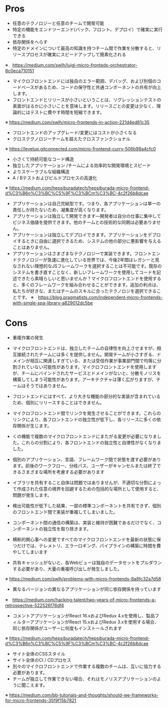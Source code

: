 # Pros

* 任意のテクノロジーと任意のチームで開発可能
* 特定の機能をエンドツーエンド(バック、フロント、デプロイ）で確実に実行できる
* 依存関係をへらす
* 特定のドメインについて最高の知識を持つチーム間で作業を分散すると、リリースプロセスが確実にスピードアップして簡素化される

※　https://medium.com/swlh/luigi-micro-fronteds-orchestrator-8c0eca710151

* マイクロフロントエンドには独自のエラー範囲、デバッグ、および別個のコードベースがあるため、コードの保守性と共通コンポーネントの共有が向上します。
* フロントエンドとリリースが小さいということは、リグレッションテストの表面がはるかに小さいことを意味します。リリースごとの変更は少なく、理論的にはテストに費やす時間を短縮できます。

※ https://medium.com/swlh/micro-frontends-in-action-221d4ed81c35

* フロントエンドのアップグレード/変更にはコストが小さくなる
* クロステクノロジーチームを超えたクロスファンクショナル

※ https://levelup.gitconnected.com/micro-frontend-curry-506b98a4cfc0

* 小さくて持続可能なコード構造
* 独立したアプリケーション /チームによる効率的な開発環境とスピード
* よりスケーラブルな組織構造
* A / Bテストおよびビルドプロセスの高速化

※ https://medium.com/hepsiburadatech/hepsiburada-micro-frontend-d%C3%B6n%C3%BC%C5%9F%C3%BCm%C3%BC-4c2f26b8dcae 
 
* アプリケーションは自己完結型です。つまり、各アプリケーションは単一の責任しか持たないため、凝集度が高くなります。
* アプリケーションは独立して開発できます—開発者は自分の仕事に集中してビジネス価値を提供できます。他のチームとの技術的な同期は必要ありません。
* アプリケーションは独立してデプロイできます。アプリケーションをデプロイするときに自由に選択できるため、システムの他の部分に悪影響を与えることはありません。
* アプリケーションはさまざまなテクノロジーで実装できます。フロントエンドテクノロジーが急速に進化している世界では、今後2年間はレガシーと見なされない理想的なJSフレームワークを選択することは不可能です。既存のシステムを書き直すことなく、新しいフレームワークを使用してコードを記述できたら素晴らしいと思いませんか？マイクロフロントエンドを使用すると、多くのフレームワークを組み合わせることができます。追加の利点は、私たちが好きな、またはチームのスキルに合ったテクノロジを選択できることです。
※　https://blog.pragmatists.com/independent-micro-frontends-with-single-spa-library-a829012dc5be
 
# Cons

* 重複作業の発生

* マイクロフロントエンドは、独立したチームの自律性を向上させますが、相互接続されたチームには多くを提供しません。開発チームが小さすぎる、ドメインが相互に関連しすぎている、または受信作業が事業部門間で均等に分割されていない可能性があります。マイクロフロントエンドを使用しますが、チームにバインドされたサービスとドメインがないと、分散モノリスを構築してしまう可能性があります。アーキテクチャは薄く広がりますが、チームはそうではありません。
* フロントエンドにはすべて、より大きな機能の部分的な実装が含まれているため、個別にリリースすることはできません。
* マイクロフロントエンド間でリンクを発生させることができます。これらのリンクにより、各フロントエンドの独立性が低下し、各リリースに多くの依存関係が生じます。
* くの機能で複数のマイクロフロントエンドにまたがる変更が必要になりました。これらの分割により、各フロントエンドの独立性と自律性がなくなりました。
* 個別のアプリケーション、言語、フレームワーク間で状態を渡す必要があります。前後のワークフロー、分岐パス、ユーザーがキャンセルまたは終了できるさまざまな場所を考慮する必要があります
* イブラリを共有すること自体は問題ではありませんが、不適切な分割によって作成された任意の境界を回避するための包括的な場所として使用すると、問題が発生します。
* 検出可能性が低下した結果、一部の標準コンポーネントを共有できず、個別のフロントエンド間で実装が重複してしまいました。
* コンポーネント間の通信の構築は、実装と維持が困難であるだけでなく、コンポーネントの独立性を取り除きます。
* 横断的関心事への変更ですべてのマイクロフロントエンドを最新の状態に保つだけでは、テレメトリ、エラーロギング、パイプラインの構築に時間を費やしてしまいます
* 共有キャッシュがないと、各Webビューは独自のデータセットをプルダウンする必要があり、大量の重複呼び出しが発生しました。

※ https://medium.com/swlh/problems-with-micro-frontends-8a8fc32a7d58

* 異なるバージョンの異なるアプリケーションが同じ依存関係を持っています

※　https://medium.com/hacking-talent/two-years-of-micro-frontends-a-retrospective-522526f76df4

* コメントアプリケーションがReact 16.xおよびRedux 4.xを使用し、製品フィルターアプリケーションがReact 15.xおよびRedux 3.xを使用する場合、同じ依存関係がユーザーに何度もインストールされます

※ https://medium.com/hepsiburadatech/hepsiburada-micro-frontend-d%C3%B6n%C3%BC%C5%9F%C3%BCm%C3%BC-4c2f26b8dcae

* サイト全体のCSSスタイル
* サイト全体のCI / CDプロセス
* 別々のマイクロフロントエンドで作業する複数のチームは、互いに協力する必要があります。
* チームが独立して作業できない場合、それはモノリスアプリケーションのように聞こえます。

※ https://medium.com/bb-tutorials-and-thoughts/should-we-frameworks-for-micro-frontends-35f9f15b7821 
